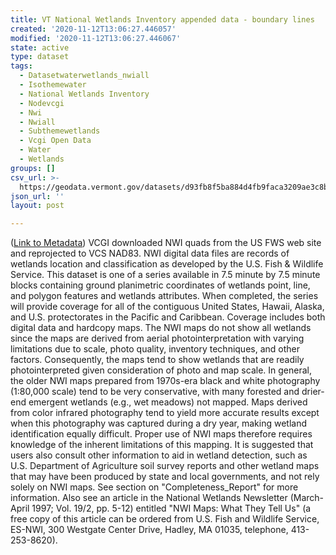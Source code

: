 ```yaml
---
title: VT National Wetlands Inventory appended data - boundary lines
created: '2020-11-12T13:06:27.446057'
modified: '2020-11-12T13:06:27.446067'
state: active
type: dataset
tags:
  - Datasetwaterwetlands_nwiall
  - Isothemewater
  - National Wetlands Inventory
  - Nodevcgi
  - Nwi
  - Nwiall
  - Subthemewetlands
  - Vcgi Open Data
  - Water
  - Wetlands
groups: []
csv_url: >-
  https://geodata.vermont.gov/datasets/d93fb8f5ba884d4fb9faca3209ae3c8b_6.csv?outSR=%7B%22latestWkid%22%3A32145%2C%22wkid%22%3A32145%7D
json_url: ''
layout: post

---
```

(<a href='http://maps.vcgi.vermont.gov/gisdata/metadata/WaterWetlands_NWIALL.htm' target='_blank'>Link to Metadata</a>) VCGI downloaded NWI quads from the US FWS web site and reprojected to VCS NAD83. NWI digital data files are records of wetlands location and classification as developed by the U.S. Fish & Wildlife Service. This dataset is one of a series available in 7.5 minute by 7.5 minute blocks containing ground planimetric coordinates of wetlands point, line, and polygon features and wetlands attributes. When completed, the series will provide coverage for all of the contiguous United States, Hawaii, Alaska, and U.S. protectorates in the Pacific and Caribbean. Coverage includes both digital data and hardcopy maps. The NWI maps do not show all wetlands since the maps are derived from aerial photointerpretation with varying limitations due to scale, photo quality, inventory techniques, and other factors. Consequently, the maps tend to show wetlands that are readily photointerpreted given consideration of photo and map scale. In general, the older NWI maps prepared from 1970s-era black and white photography (1:80,000 scale) tend to be very conservative, with many forested and drier-end emergent wetlands (e.g., wet meadows) not mapped. Maps derived from color infrared photography tend to yield more accurate results except when this photography was captured during a dry year, making wetland identification equally difficult. Proper use of NWI maps therefore requires knowledge of the inherent limitations of this mapping. It is suggested that users also consult other information to aid in wetland detection, such as U.S. Department of Agriculture soil survey reports and other wetland maps that may have been produced by state and local governments, and not rely solely on NWI maps. See section on "Completeness_Report" for more information. Also see an article in the National Wetlands Newsletter (March-April 1997; Vol. 19/2, pp. 5-12) entitled "NWI Maps: What They Tell Us" (a free copy of this article can be ordered from U.S. Fish and Wildlife Service, ES-NWI, 300 Westgate Center Drive, Hadley, MA 01035, telephone, 413-253-8620).
